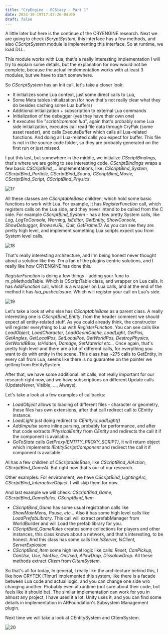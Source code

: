 ```yaml
---
title: "CryEngine - ECStasy - Part 1"
date: 2024-10-19T17:47:26-04:00
draft: false
---
```


A little later but here is the continue of the CRYENGINE research. Next we are going to check *IScryptSystem*, this interface has a few methods, and also *CScriptSystem* module is implementing this interface. So at runtime, we load DLL.

This module works with Lua, that's a really interesting implementation I will try to explain some details, but the explanation for now would not be complete, because the actual implementation works with at least 3 modules, but we have to start somewhere.

So *CScriptSystem* has an Init call, let's take a closer look:

- It initializes some Lua context, just some direct calls to Lua, 
- Some Meta tables initialization (for now that's not really clear what they do besides caching some Lua buffers)
- Additional initialization + subscription to external Lua commands 
- Initialization of the debugger (yes they have their own one)
- It executes file "*script/common.lua*", again that's probably some Lua side initialization, executes call read file data through CryPak (some asset reader), and calls ExecuteBuffer which calls all Lua-related functions. And doing all Lua-related calls you expect for buffer. This file is not in the source code folder, so they are probably generated on the first run or just missed.

I put this last, but somewhere in the middle, we initialize *CScriptBindings*, that's where we are going to see interesting code. *CScriptBindings* wraps a few basic *CSCriptBind_...* implementations, like: *CScriptBind_System, CScriptBind_Particle,  CScriptBind_Sound, CScriptBind_Movie, CScriptBind_Script, CScriptBind_Physics*.

![17](/img/october-ce/17.jpg)

All these classes are *CScriptableBase* children, which hold some basic functions to work with Lua. For example, it has *RegisterFunction* call, which registers calls on the Lua side, and they never intend to be called from the C side. For example *CScriptBind_System* - has a few pretty System calls, like *Log, LogToConsole, Warning, IsEditor, GetEntity, ShowConsole, ShowDebugger, BrowseURL, Quit, GetFrameID.* As you can see they are pretty high level, and implement something Lua scripts expect you from System level calls.

![18](/img/october-ce/18.jpg)

That's really interesting architecture, and I'm being honest never thought about a solution like this. I'm a fan of the plugins centric solutions, and I really like how CRYENGINE has done this.

*RegisterFunction* is doing a few things - adding your func to m_pMethodsTable. Which is CScriptTable class, and wrapper on Lua calls. It has *AddFunction* call, which is a wrapper on Lua calls, and at the end of the method it has *lua_pushcclosure*. Which will register your call on Lua's side.

![19](/img/october-ce/19.jpg)

Let's take a look at who else has *CScriptableBase* as a parent class. A really interesting one is *CScriptBind_Entity*, from the header comment we should expect all entity-related stuff. As you could already think, the constructor will register everything to Lua with *RegisterFunction*. You can see calls like *LoadObject, LoadCharacter, LoadGeomCache, LoadLight, GetPos, GetAngles, GetLocalPos, SetLocalPos, GetWorldPos, DestroyPhysics, GetWorldBBox, IsHidden, Damage, SetMaterial etc...* Once again, that's pretty high level and there are a lot of different calls, for everything you want to do with entity in the scene.  This class has ~275 calls to GetEntity, in every call from Lua, seems like there is no guarantee on the pointer we getting from IEntitySystem.

After that, we have some additional init calls, not really important for our research right now, and we have subscriptions on different Update calls (UpdateNever, Visible, ..., Always). 

Let's take a look at a few examples of callbacks:

- *LoadObject* allows to loading of different files - character or geometry, these files has own extensions, after that call redirect call to CEntity instance.
- *LoadLight* just doing redirect to *CEntity::LoadLight()*
- *AddImpulse* some inline parsing, probably for performance, and after that code extracts *IPhysicalEntity* from *CEntity* and redirects the call it if the component is available.
- *GoToState* calls *GetProxy(ENTITY_PROXY_SCRIPT)*, it will return object which implements *IEntityScriptComponent* and redirect the call it if component is available.

AI has a few children of *CScriptableBase*, like *CScriptBind_AIAction, CScriptBind_GameAI*. But right now that's our of our research.

Other examples: For environment, we have *CScriptBind_LightingArc, CScriptBind_InteractiveObject.* I will skip them for now.

And last example we will check: *CScriptBind_Game, CScriptBind_GameRules, CScriptBind_Item*

- *CScriptBind_Game* has some usual registration calls like *ShowMainMenu, Pause, etc...* Also it has some high level calls like *LoadPrefabLibrary*. This call will extract prefabManager from WorldBuilder and will Load the prefab library for you.
- *CScriptBind_GameRules* creates some collections for players and other instances, this class knows about a network, and that's interesting, to be honest. And this class has some calls like *IsServer, IsClient, ServerExplosion*
- *CScriptBind_Item* some high level logic like calls: *Reset, CanPickup, CanUse, Use, IsInUse, OnUsed, AllowDrop, DissalowDrop*. All these methods extract *CItem* from *CItemSystem*.

So that's all for today, In general, I really like the architecture behind this, I like how CRYTEK (Timur) implemented this system, like there is a facade between Lua code and actual logic, and you can change one side w/o changing another. Probably even at runtime (not sure about their code, but feels like it should be). The similar implementation can work for you in almost any project, I have used it a lot, Unity uses it, and you can find some details in implementation in ARFoundation's Subsystem Management plugin.

Next time we will take a look at CEntitySystem and CItemSystem.

![20](/img/october-ce/20.jpg)

